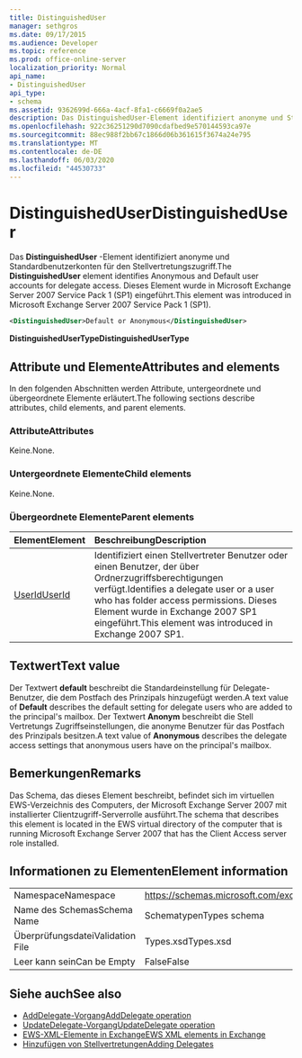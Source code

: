 ```yaml
---
title: DistinguishedUser
manager: sethgros
ms.date: 09/17/2015
ms.audience: Developer
ms.topic: reference
ms.prod: office-online-server
localization_priority: Normal
api_name:
- DistinguishedUser
api_type:
- schema
ms.assetid: 9362699d-666a-4acf-8fa1-c6669f0a2ae5
description: Das DistinguishedUser-Element identifiziert anonyme und Standardbenutzerkonten für den Stellvertretungszugriff. Dieses Element wurde in Microsoft Exchange Server 2007 Service Pack 1 (SP1) eingeführt.
ms.openlocfilehash: 922c36251290d7090cdafbed9e570144593ca97e
ms.sourcegitcommit: 88ec988f2bb67c1866d06b361615f3674a24e795
ms.translationtype: MT
ms.contentlocale: de-DE
ms.lasthandoff: 06/03/2020
ms.locfileid: "44530733"
---
```

# <a name="distinguisheduser"></a><span data-ttu-id="85056-104">DistinguishedUser</span><span class="sxs-lookup"><span data-stu-id="85056-104">DistinguishedUser</span></span>

<span data-ttu-id="85056-105">Das **DistinguishedUser** -Element identifiziert anonyme und Standardbenutzerkonten für den Stellvertretungszugriff.</span><span class="sxs-lookup"><span data-stu-id="85056-105">The **DistinguishedUser** element identifies Anonymous and Default user accounts for delegate access.</span></span> <span data-ttu-id="85056-106">Dieses Element wurde in Microsoft Exchange Server 2007 Service Pack 1 (SP1) eingeführt.</span><span class="sxs-lookup"><span data-stu-id="85056-106">This element was introduced in Microsoft Exchange Server 2007 Service Pack 1 (SP1).</span></span> 
  
```xml
<DistinguishedUser>Default or Anonymous</DistinguishedUser>
```

 <span data-ttu-id="85056-107">**DistinguishedUserType**</span><span class="sxs-lookup"><span data-stu-id="85056-107">**DistinguishedUserType**</span></span>
## <a name="attributes-and-elements"></a><span data-ttu-id="85056-108">Attribute und Elemente</span><span class="sxs-lookup"><span data-stu-id="85056-108">Attributes and elements</span></span>

<span data-ttu-id="85056-109">In den folgenden Abschnitten werden Attribute, untergeordnete und übergeordnete Elemente erläutert.</span><span class="sxs-lookup"><span data-stu-id="85056-109">The following sections describe attributes, child elements, and parent elements.</span></span>
  
### <a name="attributes"></a><span data-ttu-id="85056-110">Attribute</span><span class="sxs-lookup"><span data-stu-id="85056-110">Attributes</span></span>

<span data-ttu-id="85056-111">Keine.</span><span class="sxs-lookup"><span data-stu-id="85056-111">None.</span></span>
  
### <a name="child-elements"></a><span data-ttu-id="85056-112">Untergeordnete Elemente</span><span class="sxs-lookup"><span data-stu-id="85056-112">Child elements</span></span>

<span data-ttu-id="85056-113">Keine.</span><span class="sxs-lookup"><span data-stu-id="85056-113">None.</span></span>
  
### <a name="parent-elements"></a><span data-ttu-id="85056-114">Übergeordnete Elemente</span><span class="sxs-lookup"><span data-stu-id="85056-114">Parent elements</span></span>

|<span data-ttu-id="85056-115">**Element**</span><span class="sxs-lookup"><span data-stu-id="85056-115">**Element**</span></span>|<span data-ttu-id="85056-116">**Beschreibung**</span><span class="sxs-lookup"><span data-stu-id="85056-116">**Description**</span></span>|
|:-----|:-----|
|[<span data-ttu-id="85056-117">UserId</span><span class="sxs-lookup"><span data-stu-id="85056-117">UserId</span></span>](userid.md) <br/> |<span data-ttu-id="85056-118">Identifiziert einen Stellvertreter Benutzer oder einen Benutzer, der über Ordnerzugriffsberechtigungen verfügt.</span><span class="sxs-lookup"><span data-stu-id="85056-118">Identifies a delegate user or a user who has folder access permissions.</span></span> <span data-ttu-id="85056-119">Dieses Element wurde in Exchange 2007 SP1 eingeführt.</span><span class="sxs-lookup"><span data-stu-id="85056-119">This element was introduced in Exchange 2007 SP1.</span></span>  <br/> |
   
## <a name="text-value"></a><span data-ttu-id="85056-120">Textwert</span><span class="sxs-lookup"><span data-stu-id="85056-120">Text value</span></span>

<span data-ttu-id="85056-121">Der Textwert **default** beschreibt die Standardeinstellung für Delegate-Benutzer, die dem Postfach des Prinzipals hinzugefügt werden.</span><span class="sxs-lookup"><span data-stu-id="85056-121">A text value of **Default** describes the default setting for delegate users who are added to the principal's mailbox.</span></span> <span data-ttu-id="85056-122">Der Textwert **Anonym** beschreibt die Stell Vertretungs Zugriffseinstellungen, die anonyme Benutzer für das Postfach des Prinzipals besitzen.</span><span class="sxs-lookup"><span data-stu-id="85056-122">A text value of **Anonymous** describes the delegate access settings that anonymous users have on the principal's mailbox.</span></span> 
  
## <a name="remarks"></a><span data-ttu-id="85056-123">Bemerkungen</span><span class="sxs-lookup"><span data-stu-id="85056-123">Remarks</span></span>

<span data-ttu-id="85056-124">Das Schema, das dieses Element beschreibt, befindet sich im virtuellen EWS-Verzeichnis des Computers, der Microsoft Exchange Server 2007 mit installierter Clientzugriff-Serverrolle ausführt.</span><span class="sxs-lookup"><span data-stu-id="85056-124">The schema that describes this element is located in the EWS virtual directory of the computer that is running Microsoft Exchange Server 2007 that has the Client Access server role installed.</span></span>
  
## <a name="element-information"></a><span data-ttu-id="85056-125">Informationen zu Elementen</span><span class="sxs-lookup"><span data-stu-id="85056-125">Element information</span></span>

|||
|:-----|:-----|
|<span data-ttu-id="85056-126">Namespace</span><span class="sxs-lookup"><span data-stu-id="85056-126">Namespace</span></span>  <br/> |https://schemas.microsoft.com/exchange/services/2006/types  <br/> |
|<span data-ttu-id="85056-127">Name des Schemas</span><span class="sxs-lookup"><span data-stu-id="85056-127">Schema Name</span></span>  <br/> |<span data-ttu-id="85056-128">Schematypen</span><span class="sxs-lookup"><span data-stu-id="85056-128">Types schema</span></span>  <br/> |
|<span data-ttu-id="85056-129">Überprüfungsdatei</span><span class="sxs-lookup"><span data-stu-id="85056-129">Validation File</span></span>  <br/> |<span data-ttu-id="85056-130">Types.xsd</span><span class="sxs-lookup"><span data-stu-id="85056-130">Types.xsd</span></span>  <br/> |
|<span data-ttu-id="85056-131">Leer kann sein</span><span class="sxs-lookup"><span data-stu-id="85056-131">Can be Empty</span></span>  <br/> |<span data-ttu-id="85056-132">False</span><span class="sxs-lookup"><span data-stu-id="85056-132">False</span></span>  <br/> |
   
## <a name="see-also"></a><span data-ttu-id="85056-133">Siehe auch</span><span class="sxs-lookup"><span data-stu-id="85056-133">See also</span></span>

- [<span data-ttu-id="85056-134">AddDelegate-Vorgang</span><span class="sxs-lookup"><span data-stu-id="85056-134">AddDelegate operation</span></span>](adddelegate-operation.md)  
- [<span data-ttu-id="85056-135">UpdateDelegate-Vorgang</span><span class="sxs-lookup"><span data-stu-id="85056-135">UpdateDelegate operation</span></span>](updatedelegate-operation.md)
- [<span data-ttu-id="85056-136">EWS-XML-Elemente in Exchange</span><span class="sxs-lookup"><span data-stu-id="85056-136">EWS XML elements in Exchange</span></span>](ews-xml-elements-in-exchange.md)
- [<span data-ttu-id="85056-137">Hinzufügen von Stellvertretungen</span><span class="sxs-lookup"><span data-stu-id="85056-137">Adding Delegates</span></span>](https://msdn.microsoft.com/library/3a744150-66a3-4a13-9433-793603ba5038%28Office.15%29.aspx)

